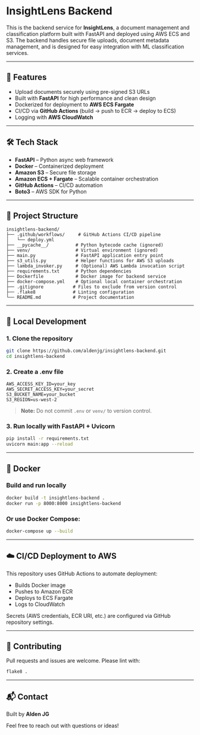 # InsightLens Backend

This is the backend service for **InsightLens**, a document management and classification platform built with FastAPI and deployed using AWS ECS and S3. The backend handles secure file uploads, document metadata management, and is designed for easy integration with ML classification services.

---

## 🚀 Features

- Upload documents securely using pre-signed S3 URLs
- Built with **FastAPI** for high performance and clean design
- Dockerized for deployment to **AWS ECS Fargate**
- CI/CD via **GitHub Actions** (build → push to ECR → deploy to ECS)
- Logging with **AWS CloudWatch**

---

## 🛠 Tech Stack

- **FastAPI** – Python async web framework
- **Docker** – Containerized deployment
- **Amazon S3** – Secure file storage
- **Amazon ECS + Fargate** – Scalable container orchestration
- **GitHub Actions** – CI/CD automation
- **Boto3** – AWS SDK for Python

---

## 📁 Project Structure

```
insightlens-backend/
├── .github/workflows/     # GitHub Actions CI/CD pipeline
│   └── deploy.yml
├── __pycache__/          # Python bytecode cache (ignored)
├── venv/                 # Virtual environment (ignored)
├── main.py               # FastAPI application entry point
├── s3_utils.py           # Helper functions for AWS S3 uploads
├── lambda_invoker.py     # (Optional) AWS Lambda invocation script
├── requirements.txt      # Python dependencies
├── Dockerfile            # Docker image for backend service
├── docker-compose.yml    # Optional local container orchestration
├── .gitignore           # Files to exclude from version control
├── .flake8              # Linting configuration
└── README.md            # Project documentation
```

---

## 🧪 Local Development

### 1. Clone the repository

```bash
git clone https://github.com/aldenjg/insightlens-backend.git
cd insightlens-backend
```

### 2. Create a .env file

```env
AWS_ACCESS_KEY_ID=your_key
AWS_SECRET_ACCESS_KEY=your_secret
S3_BUCKET_NAME=your_bucket
S3_REGION=us-west-2
```

> **Note:** Do not commit `.env` or `venv/` to version control.

### 3. Run locally with FastAPI + Uvicorn

```bash
pip install -r requirements.txt
uvicorn main:app --reload
```

---

## 🐳 Docker

### Build and run locally

```bash
docker build -t insightlens-backend .
docker run -p 8000:8000 insightlens-backend
```

### Or use Docker Compose:

```bash
docker-compose up --build
```

---

## ☁️ CI/CD Deployment to AWS

This repository uses GitHub Actions to automate deployment:

- Builds Docker image
- Pushes to Amazon ECR
- Deploys to ECS Fargate
- Logs to CloudWatch

Secrets (AWS credentials, ECR URI, etc.) are configured via GitHub repository settings.

---

## 🤝 Contributing

Pull requests and issues are welcome. Please lint with:

```bash
flake8 .
```

---

## 📬 Contact

Built by **Alden JG**

Feel free to reach out with questions or ideas!
